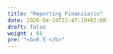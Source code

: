 ```yaml
---
title: "Reporting Finanziario"
date: 2020-04-24T22:47:10+02:00
draft: false
weight : 85
pre: "<b>8.5 </b>"
---
```



